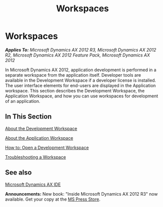 ﻿---
title: Workspaces
TOCTitle: Workspaces
ms:assetid: ba2639b6-e7ca-4076-aade-bca5eb06411e
ms:mtpsurl: https://msdn.microsoft.com/en-us/library/Gg864068(v=AX.60)
ms:contentKeyID: 35249894
ms.date: 05/18/2015
mtps_version: v=AX.60
---

# Workspaces 


_**Applies To:** Microsoft Dynamics AX 2012 R3, Microsoft Dynamics AX 2012 R2, Microsoft Dynamics AX 2012 Feature Pack, Microsoft Dynamics AX 2012_

In Microsoft Dynamics AX 2012, application development is performed in a separate workspace from the application itself. Developer tools are available in the Development Workspace if a developer license is installed. The user interface elements for end-users are displayed in the Application workspace. This section describes the Development Workspace, the Application Workspace, and how you can use workspaces for development of an application.

## In This Section

[About the Development Workspace](about-the-development-workspace.md)

[About the Application Workspace](about-the-application-workspace.md)

[How to: Open a Development Workspace](how-to-open-a-development-workspace.md)

[Troubleshooting a Workspace](troubleshooting-a-workspace.md)

## See also

[Microsoft Dynamics AX IDE](microsoft-dynamics-ax-ide.md)

  
**Announcements:** New book: "Inside Microsoft Dynamics AX 2012 R3" now available. Get your copy at the [MS Press Store](https://www.microsoftpressstore.com/store/inside-microsoft-dynamics-ax-2012-r3-9780735685109).

